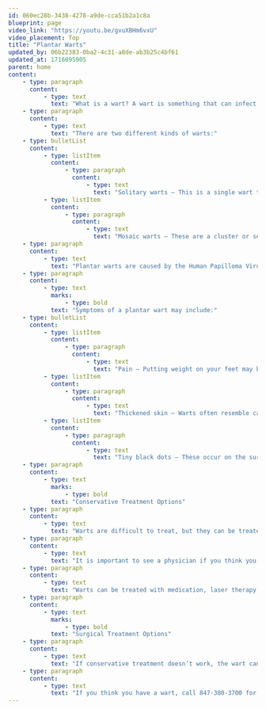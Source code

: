 ```yaml
---
id: 060ec28b-3438-4278-a9de-cca51b2a1c8a
blueprint: page
video_link: "https://youtu.be/gvuXBHm6vxU"
video_placement: Top
title: "Plantar Warts"
updated_by: 06b22383-0ba2-4c31-a8de-ab3b25c4bf61
updated_at: 1716095905
parent: home
content:
    - type: paragraph
      content:
          - type: text
            text: "What is a wart? A wart is something that can infect your skin causing a growth on your skin when the skin is infected by a virus. Warts can develop anywhere on the skin, but develop most frequently on the bottom of the foot. Plantar warts can develop on anyone, but most frequently occur in children.\_"
    - type: paragraph
      content:
          - type: text
            text: "There are two different kinds of warts:"
    - type: bulletList
      content:
          - type: listItem
            content:
                - type: paragraph
                  content:
                      - type: text
                        text: "Solitary warts – This is a single wart that can increase in size and may form additional satellite warts."
          - type: listItem
            content:
                - type: paragraph
                  content:
                      - type: text
                        text: "Mosaic warts – These are a cluster or several small warts growing closely together in one area. They are also more difficult to treat than solitary warts"
    - type: paragraph
      content:
          - type: text
            text: "Plantar warts are caused by the Human Papilloma Virus (HPV virus). The virus buries deep into your skin and grows there."
    - type: paragraph
      content:
          - type: text
            marks:
                - type: bold
            text: "Symptoms of a plantar wart may include:"
    - type: bulletList
      content:
          - type: listItem
            content:
                - type: paragraph
                  content:
                      - type: text
                        text: "Pain – Putting weight on your feet may become painful."
          - type: listItem
            content:
                - type: paragraph
                  content:
                      - type: text
                        text: "Thickened skin – Warts often resemble calluses because they cause skin to thicken."
          - type: listItem
            content:
                - type: paragraph
                  content:
                      - type: text
                        text: "Tiny black dots – These occur on the surface of the warts and actually are dried blood in capillaries."
    - type: paragraph
      content:
          - type: text
            marks:
                - type: bold
            text: "Conservative Treatment Options"
    - type: paragraph
      content:
          - type: text
            text: "Warts are difficult to treat, but they can be treated!"
    - type: paragraph
      content:
          - type: text
            text: "It is important to see a physician if you think you may have a wart because the HPV virus buries itself into the deeper layers of skin. Warts are better treated when the deeper layers of skin are exposed first, so that medication can actually penetrate the virus.\_"
    - type: paragraph
      content:
          - type: text
            text: "Warts can be treated with medication, laser therapy, cryotherapy or surgery."
    - type: paragraph
      content:
          - type: text
            marks:
                - type: bold
            text: "Surgical Treatment Options"
    - type: paragraph
      content:
          - type: text
            text: "If conservative treatment doesn’t work, the wart can also be surgically removed."
    - type: paragraph
      content:
          - type: text
            text: "If you think you have a wart, call 847-380-3700 for an appointment today!"
---
```

